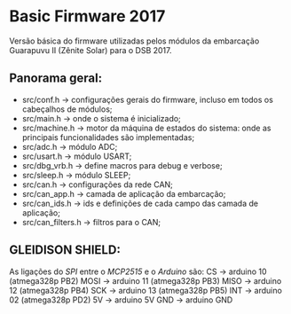 # Basic Firmware 2017
Versão básica do firmware utilizadas pelos módulos da embarcação Guarapuvu II (Zênite Solar) para o DSB 2017.

## Panorama geral:
* src/conf.h -> configurações gerais do firmware, incluso em todos os cabeçalhos de módulos;
* src/main.h -> onde o sistema é inicializado;
* src/machine.h -> motor da máquina de estados do sistema: onde as principais funcionalidades são implementadas;
* src/adc.h -> módulo ADC;
* src/usart.h -> módulo USART;
* src/dbg_vrb.h -> define macros para debug e verbose;
* src/sleep.h -> módulo SLEEP;
* src/can.h -> configurações da rede CAN;
* src/can_app.h -> camada de aplicação da embarcação;
* src/can_ids.h -> ids e definições de cada campo das camada de aplicação;
* src/can_filters.h -> filtros para o CAN;

## GLEIDISON SHIELD:
As ligações do *SPI* entre o *MCP2515* e o *Arduino* são:
CS     -> arduino 10 (atmega328p PB2)
MOSI -> arduino 11 (atmega328p PB3)
MISO -> arduino 12 (atmega328p PB4)
SCK   -> arduino 13 (atmega328p PB5)
INT     -> arduino 02 (atmega328p PD2)
5V      -> arduino 5V
GND  -> arduino GND
